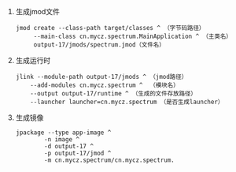 1. 生成jmod文件
   
   ```shell
   jmod create --class-path target/classes ^ （字节码路径）
        --main-class cn.mycz.spectrum.MainApplication ^ （主类名）
        output-17/jmods/spectrum.jmod（文件名）
   ```

2. 生成运行时

   ```shell
   jlink --module-path output-17/jmods ^ （jmod路径）
       --add-modules cn.mycz.spectrum ^  （模块名）
       --output output-17/runtime ^ （生成的文件存放路径）
       --launcher launcher=cn.mycz.spectrum （是否生成launcher）
   ```

3. 生成镜像

   ```shell
   jpackage --type app-image ^
           -n image ^
           -d output-17 ^
           -p output-17/jmod ^
           -m cn.mycz.spectrum/cn.mycz.spectrum.
   ```
